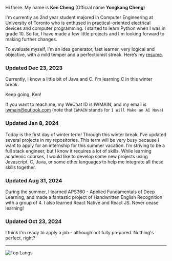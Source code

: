 Hi there. My name is <b>Ken Cheng</b> (Official name <b>Yongkang Cheng</b>)

I'm currently an 2nd year student majored in Computer Engineering at University of Toronto who is enthused in practical-oriented electrical devices and computer programming. I started to learn Python when I was in grade 10. So far, I have made a few little projects and I'm looking forward to making further changes.

To evaluate myself, I'm an idea generator, fast learner, very logical and objective, with a mild temper and a perfectionist streak. Here’s my [resume](https://chengyongkang.me/resume.pdf).

### Updated Dec 23, 2023

Currently, I know a little bit of Java and C. I'm learning C in this winter break.

Keep going, Ken!

If you want to reach me, my WeChat ID is IWMAIN, and my email is iwmain@outlook.com
(note that `IWMAIN` stands for `I Will Make an AI Nova`)

### Updated Jan 8, 2024

Today is the first day of winter term! Through this winter break, I've updated several projects in my repositories. This term will be very busy because I want to apply for an internship for this summer vacation. I’m striving to be a full stack engineer, but I know it requires a lot of skills. While learning academic courses, I would like to develop some new projects using Javascript, C, Java, or some other languages to help me integrate all these skills together.

### Updated Aug 31, 2024

During the summer, I learned APS360 - Applied Fundamentals of Deep Learning, and made a fantastic project of Handwritten English Recognition with a group of 4. I also learned React Native and React JS. Never cease learning!

### Updated Oct 23, 2024

I think I'm ready to apply a job - although not fully prepared. Nothing's perfect, right?

---

![Top Langs](https://github-readme-stats.vercel.app/api/top-langs/?username=Ken-2511&hide=jupyter%20notebook&layout=compact)
